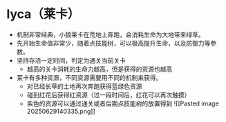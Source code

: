 


# lyca（莱卡）


- 机制非常经典，小狼莱卡在荒地上奔跑，会消耗生命为大地带来绿草。
- 先开始生命值非常少，随着点技能树，可以极高提升生命，以及防御力等参数。
- 坚持存活一定时间，判定为通关当前关卡
	- 越高的关卡消耗的生命力越高，但是获得的资源也越高
- 莱卡有多种资源，不同资源需要用不同的机制来获得。
	- 对已经长草的土地再次奔跑获得蓝绿色资源
	- 碰到红花后获得红资源（过一段时间后，红花可以再次触摸）
	- 紫色的资源可以通过通关或者后期点技能树的放置得到
![[Pasted image 20250629140335.png]]
